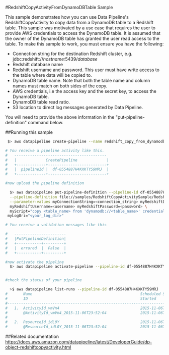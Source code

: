 #RedshiftCopyActivityFromDynamoDBTable Sample 

This sample demonstrates how you can use Data Pipeline's RedshiftCopyActivity to copy data from a DynamoDB table to a Redshift table.  This sample was motivated by a use case that requires the user to provide AWS credentials to access the DynamoDB table.  It is assumed that the owner of the DynamoDB table has granted the user read access to the table.  To make this sample to work, you must ensure you have the following:

* Connection string for the destination Redshift cluster, e.g. jdbc:redshift://_hostname_:5439/_database_
* Redshift database name
* Redshift username and password.  This user must have write access to the table where data will be copied to.
* DynamoDB table name.  Note that both the table name and column names must match on both sides of the copy.
* AWS credentials, i.e the access key and the secret key, to access the DynamoDB table.
* DynamoDB table read ratio.
* S3 location to direct log messages generated by Data Pipeline.  

You will need to provide the above information in the "put-pipeline-definition" command below.

##Running this sample

```sh
 $> aws datapipeline create-pipeline --name redshift_copy_from_dynamodb_pipeline --unique-id redshift_copy_from_dynamodb_pipeline 

# You receive a pipeline activity like this. 
#   -----------------------------------------
#   |             CreatePipeline             |
#   +-------------+--------------------------+
#   |  pipelineId |  df-0554887H4KXKTY59MRJ  |
#   +-------------+--------------------------+

#now upload the pipeline definition 

  $> aws datapipeline put-pipeline-definition --pipeline-id df-0554887H4KXKTY59MRJ \
  --pipeline-definition file://samples/RedshiftCopyActivitySample/RedshiftCopyActivitySample.json \
  --parameter-values myConnectionString=<connection_string> myRedshiftDatabase=<database> \
  myRedshiftUsername=<username> myRedshiftPassword=<password> \
  myScript="copy <table_name> from 'dynamodb://<table_name>' credentials 'aws_access_key_id=<your_access_key>;aws_secret_access_key=<your_secret_key>' readratio <ratio>;" \
 myLogUri="<your_log_dir>"

# You receive a validation messages like this

#   ----------------------- 
#   |PutPipelineDefinition|
#   +-----------+---------+
#   |  errored  |  False  |
#   +-----------+---------+

#now activate the pipeline
  $> aws datapipeline activate-pipeline --pipeline-id df-0554887H4KXKTY59MRJ


#check the status of your pipeline 

  >$ aws datapipeline list-runs --pipeline-id df-0554887H4KXKTY59MRJ
#       Name                                                Scheduled Start      Status                 
#       ID                                                  Started              Ended              
#---------------------------------------------------------------------------------------------------
#   1.  ActivityId_vmVn4                                    2015-11-06T23:52:04  WAITING_FOR_RUNNER     
#       @ActivityId_vmVn4_2015-11-06T23:52:04               2015-11-06T23:52:11                     
#
#   2.  ResourceId_idL0Y                                    2015-11-06T23:52:04  CREATING               
#       @ResourceId_idL0Y_2015-11-06T23:52:04               2015-11-06T23:52:11      
```

##Related documentation
https://docs.aws.amazon.com/datapipeline/latest/DeveloperGuide/dp-object-redshiftcopyactivity.html

